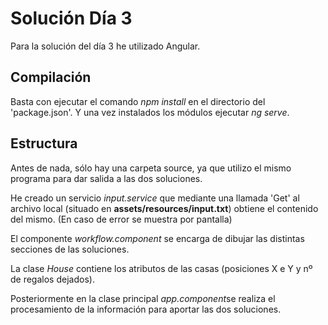 # Solución Día 3

Para la solución del día 3 he utilizado Angular.

## Compilación
Basta con ejecutar el comando *npm install* en el directorio del 'package.json'. Y una vez instalados los módulos ejecutar *ng serve*.

## Estructura
Antes de nada, sólo hay una carpeta source, ya que utilizo el mismo programa para dar salida a las dos soluciones.

He creado un servicio *input.service* que mediante una llamada 'Get' al archivo local (situado en **assets/resources/input.txt**) obtiene el contenido del mismo. (En caso de error se muestra por pantalla)

El componente *workflow.component* se encarga de dibujar las distintas secciones de las soluciones.

La clase *House* contiene los atributos de las casas (posiciones X e Y y nº de regalos dejados).

Posteriormente en la clase principal *app.component*se realiza el procesamiento de la información para aportar las dos soluciones.  